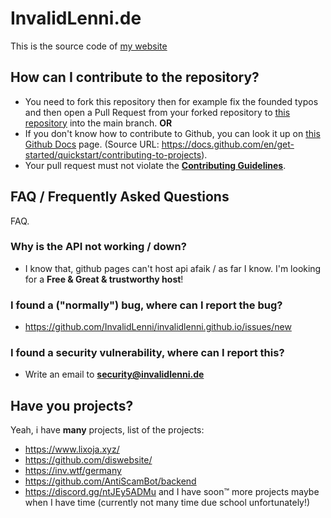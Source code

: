 # InvalidLenni.de

This is the source code of [my website](https://invalidlenni.de/)

## How can I contribute to the repository?
- You need to fork this repository then for example fix the founded typos and then open a Pull Request from your forked repository to [this repository](https://github.com/InvalidLenni/invalidlenni.github.io/) into the main branch.
**OR**
- If you don't know how to contribute to Github, you can look it up on [this Github Docs](https://docs.github.com/en/get-started/quickstart/contributing-to-projects) page. (Source URL: https://docs.github.com/en/get-started/quickstart/contributing-to-projects).
- Your pull request must not violate the [**Contributing Guidelines**](https://github.com/InvalidLenni/invalidlenni.github.io/CONTRIBUTING.md/).


## FAQ / Frequently Asked Questions

FAQ.

### Why is the API not working / down?
- I know that, github pages can't host api afaik / as far I know. I'm looking for a **Free & Great & trustworthy host**!
### I found a ("normally") bug, where can I report the bug?
- https://github.com/InvalidLenni/invalidlenni.github.io/issues/new
### I found a security vulnerability, where can I report this?
- Write an email to **[security@invalidlenni.de](mailto:security@invalidlenni.de/)**



## Have you projects? 
Yeah, i have **many** projects, list of the projects:
- https://www.lixoja.xyz/ 
- https://github.com/diswebsite/ 
- https://inv.wtf/germany 
- https://github.com/AntiScamBot/backend 
- https://discord.gg/ntJEy5ADMu 
and I have soon™ more projects maybe when I have time (currently not many time due school unfortunately!) 
